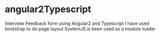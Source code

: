 # angular2Typescript
Interview Feedback form using Angular2 and Typescript
I have used bootstrap to do page layout
SystemJS is been used as a module loader

